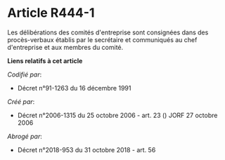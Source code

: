 # Article R444-1

Les délibérations des comités d'entreprise sont consignées dans des procès-verbaux établis par le secrétaire et communiqués
au chef d'entreprise et aux membres du comité.

**Liens relatifs à cet article**

_Codifié par_:

  - Décret n°91-1263 du 16 décembre 1991

_Créé par_:

  - Décret n°2006-1315 du 25 octobre 2006 - art. 23 () JORF 27 octobre 2006

_Abrogé par_:

  - Décret n°2018-953 du 31 octobre 2018 - art. 56
